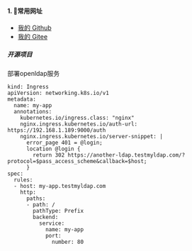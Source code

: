 #### 1. 👻常用网址
- [我的 Github](https://github.com/huohuoren4)
- [我的 Gitee](https://gitee.com/shushuiren4)

##### 开源项目
部署openldap服务

```
kind: Ingress
apiVersion: networking.k8s.io/v1
metadata:
  name: my-app
  annotations:
    kubernetes.io/ingress.class: "nginx"
    nginx.ingress.kubernetes.io/auth-url: https://192.168.1.189:9000/auth
    nginx.ingress.kubernetes.io/server-snippet: |
      error_page 401 = @login;
      location @login {
        return 302 https://another-ldap.testmyldap.com/?protocol=$pass_access_scheme&callback=$host;
      }
spec:
  rules:
  - host: my-app.testmyldap.com
    http:
      paths:
      - path: /
        pathType: Prefix
        backend:
          service:
            name: my-app
            port:
              number: 80
```

